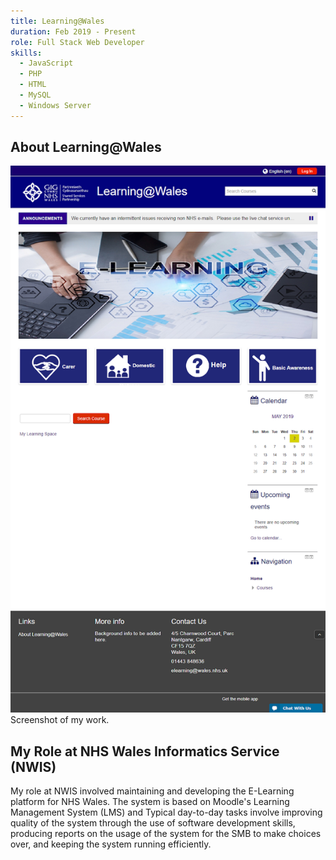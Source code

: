 ```yaml
---
title: Learning@Wales
duration: Feb 2019 - Present
role: Full Stack Web Developer
skills:
  - JavaScript
  - PHP
  - HTML
  - MySQL
  - Windows Server
---
```


## About Learning@Wales



<div class="card mb-3">
    <img class="card-img-top" src = "/static/img/learning-at-wales.png"/>
    <div class="card-body bg-light">
        <div class="card-text">Screenshot of my work.</div>
    </div>
</div>

## My Role at NHS Wales Informatics Service (NWIS)
My role at NWIS involved maintaining and developing the E-Learning platform for NHS Wales. The system is based on Moodle's Learning Management System (LMS) and 
Typical day-to-day tasks involve improving quality of the system through the use of software development skills, producing reports on the usage of the system for the SMB to make choices over, and keeping the system running efficiently.


